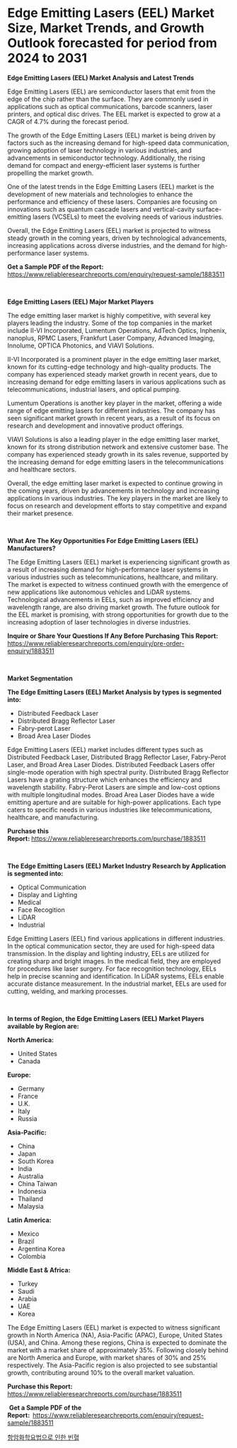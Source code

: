 <p><h1>Edge Emitting Lasers (EEL) Market Size, Market Trends, and Growth Outlook forecasted for period from 2024 to 2031</h1></p><p><strong>Edge Emitting Lasers (EEL) Market Analysis and Latest Trends</strong></p>
<p><p>Edge Emitting Lasers (EEL) are semiconductor lasers that emit from the edge of the chip rather than the surface. They are commonly used in applications such as optical communications, barcode scanners, laser printers, and optical disc drives. The EEL market is expected to grow at a CAGR of 4.7% during the forecast period.</p><p>The growth of the Edge Emitting Lasers (EEL) market is being driven by factors such as the increasing demand for high-speed data communication, growing adoption of laser technology in various industries, and advancements in semiconductor technology. Additionally, the rising demand for compact and energy-efficient laser systems is further propelling the market growth.</p><p>One of the latest trends in the Edge Emitting Lasers (EEL) market is the development of new materials and technologies to enhance the performance and efficiency of these lasers. Companies are focusing on innovations such as quantum cascade lasers and vertical-cavity surface-emitting lasers (VCSELs) to meet the evolving needs of various industries.</p><p>Overall, the Edge Emitting Lasers (EEL) market is projected to witness steady growth in the coming years, driven by technological advancements, increasing applications across diverse industries, and the demand for high-performance laser systems.</p></p>
<p><strong>Get a Sample PDF of the Report:&nbsp;</strong> <a href="https://www.reliableresearchreports.com/enquiry/request-sample/1883511">https://www.reliableresearchreports.com/enquiry/request-sample/1883511</a></p>
<p>&nbsp;</p>
<p><strong>Edge Emitting Lasers (EEL) Major Market Players</strong></p>
<p><p>The edge emitting laser market is highly competitive, with several key players leading the industry. Some of the top companies in the market include II-VI Incorporated, Lumentum Operations, AdTech Optics, Inphenix, nanoplus, RPMC Lasers, Frankfurt Laser Company, Advanced Imaging, Innolume, OPTICA Photonics, and VIAVI Solutions.</p><p>II-VI Incorporated is a prominent player in the edge emitting laser market, known for its cutting-edge technology and high-quality products. The company has experienced steady market growth in recent years, due to increasing demand for edge emitting lasers in various applications such as telecommunications, industrial lasers, and optical pumping.</p><p>Lumentum Operations is another key player in the market, offering a wide range of edge emitting lasers for different industries. The company has seen significant market growth in recent years, as a result of its focus on research and development and innovative product offerings.</p><p>VIAVI Solutions is also a leading player in the edge emitting laser market, known for its strong distribution network and extensive customer base. The company has experienced steady growth in its sales revenue, supported by the increasing demand for edge emitting lasers in the telecommunications and healthcare sectors.</p><p>Overall, the edge emitting laser market is expected to continue growing in the coming years, driven by advancements in technology and increasing applications in various industries. The key players in the market are likely to focus on research and development efforts to stay competitive and expand their market presence.</p></p>
<p>&nbsp;</p>
<p><strong>What Are The Key Opportunities For Edge Emitting Lasers (EEL) Manufacturers?</strong></p>
<p><p>The Edge Emitting Lasers (EEL) market is experiencing significant growth as a result of increasing demand for high-performance laser systems in various industries such as telecommunications, healthcare, and military. The market is expected to witness continued growth with the emergence of new applications like autonomous vehicles and LiDAR systems. Technological advancements in EELs, such as improved efficiency and wavelength range, are also driving market growth. The future outlook for the EEL market is promising, with strong opportunities for growth due to the increasing adoption of laser technologies in diverse industries.</p></p>
<p><strong>Inquire or Share Your Questions If Any Before Purchasing This Report:</strong> <a href="https://www.reliableresearchreports.com/enquiry/pre-order-enquiry/1883511">https://www.reliableresearchreports.com/enquiry/pre-order-enquiry/1883511</a></p>
<p>&nbsp;</p>
<p><strong>Market Segmentation</strong></p>
<p><strong>The Edge Emitting Lasers (EEL) Market Analysis by types is segmented into:</strong></p>
<p><ul><li>Distributed Feedback Laser</li><li>Distributed Bragg Reflector Laser</li><li>Fabry-perot Laser</li><li>Broad Area Laser Diodes</li></ul></p>
<p><p>Edge Emitting Lasers (EEL) market includes different types such as Distributed Feedback Laser, Distributed Bragg Reflector Laser, Fabry-Perot Laser, and Broad Area Laser Diodes. Distributed Feedback Lasers offer single-mode operation with high spectral purity. Distributed Bragg Reflector Lasers have a grating structure which enhances the efficiency and wavelength stability. Fabry-Perot Lasers are simple and low-cost options with multiple longitudinal modes. Broad Area Laser Diodes have a wide emitting aperture and are suitable for high-power applications. Each type caters to specific needs in various industries like telecommunications, healthcare, and manufacturing.</p></p>
<p><strong>Purchase this Report:&nbsp;</strong><a href="https://www.reliableresearchreports.com/purchase/1883511">https://www.reliableresearchreports.com/purchase/1883511</a></p>
<p>&nbsp;</p>
<p><strong>The Edge Emitting Lasers (EEL) Market Industry Research by Application is segmented into:</strong></p>
<p><ul><li>Optical Communication</li><li>Display and Lighting</li><li>Medical</li><li>Face Recogition</li><li>LiDAR</li><li>Industrial</li></ul></p>
<p><p>Edge Emitting Lasers (EEL) find various applications in different industries. In the optical communication sector, they are used for high-speed data transmission. In the display and lighting industry, EELs are utilized for creating sharp and bright images. In the medical field, they are employed for procedures like laser surgery. For face recognition technology, EELs help in precise scanning and identification. In LiDAR systems, EELs enable accurate distance measurement. In the industrial market, EELs are used for cutting, welding, and marking processes.</p></p>
<p>&nbsp;</p>
<p><strong>In terms of Region, the Edge Emitting Lasers (EEL) Market Players available by Region are:</strong></p>
<p>
    <p> <strong> North America: </strong>
        <ul>
            <li>United States</li>
            <li>Canada</li>
        </ul>
        </p> 
    <p> <strong> Europe: </strong>
        <ul>
            <li>Germany</li>
            <li>France</li>
            <li>U.K.</li>
            <li>Italy</li>
            <li>Russia</li>
        </ul>
        </p> 
    <p> <strong> Asia-Pacific: </strong>
        <ul>
            <li>China</li>
            <li>Japan</li>
            <li>South Korea</li>
            <li>India</li>
            <li>Australia</li>
            <li>China Taiwan</li>
            <li>Indonesia</li>
            <li>Thailand</li>
            <li>Malaysia</li>
        </ul>
        </p> 
    <p> <strong> Latin America: </strong>
        <ul>
            <li>Mexico</li>
            <li>Brazil</li>
            <li>Argentina Korea</li>
            <li>Colombia</li>
        </ul>
        </p> 
    <p> <strong> Middle East & Africa: </strong>
        <ul>
            <li>Turkey</li>
            <li>Saudi</li>
            <li>Arabia</li>
            <li>UAE</li>
            <li>Korea</li>
        </ul>
    </p>
    </p>
<p><p>The Edge Emitting Lasers (EEL) market is expected to witness significant growth in North America (NA), Asia-Pacific (APAC), Europe, United States (USA), and China. Among these regions, China is expected to dominate the market with a market share of approximately 35%. Following closely behind are North America and Europe, with market shares of 30% and 25% respectively. The Asia-Pacific region is also projected to see substantial growth, contributing around 10% to the overall market valuation.</p></p>
<p><strong>Purchase this Report: </strong><a href="https://www.reliableresearchreports.com/purchase/1883511">https://www.reliableresearchreports.com/purchase/1883511</a></p>
<p>&nbsp;<strong>Get a Sample PDF of the Report:&nbsp;&nbsp;</strong><a href="https://www.reliableresearchreports.com/enquiry/request-sample/1883511">https://www.reliableresearchreports.com/enquiry/request-sample/1883511</a></p>
<p><strong></strong></p>
<p><p><a href="https://github.com/oajzkywllm460/Market-Research-Report-List-1/blob/main/608086712915.md">항암화학요법으로 인한 빈혈</a></p></p>